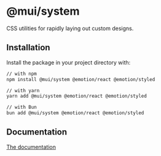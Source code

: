 # @mui/system

CSS utilities for rapidly laying out custom designs.

## Installation

Install the package in your project directory with:

<!-- #default-branch-switch -->

```bash
// with npm
npm install @mui/system @emotion/react @emotion/styled

// with yarn
yarn add @mui/system @emotion/react @emotion/styled

// with Bun
bun add @mui/system @emotion/react @emotion/styled
```

## Documentation

<!-- #default-branch-switch -->

[The documentation](https://mui.com/system/getting-started/)

